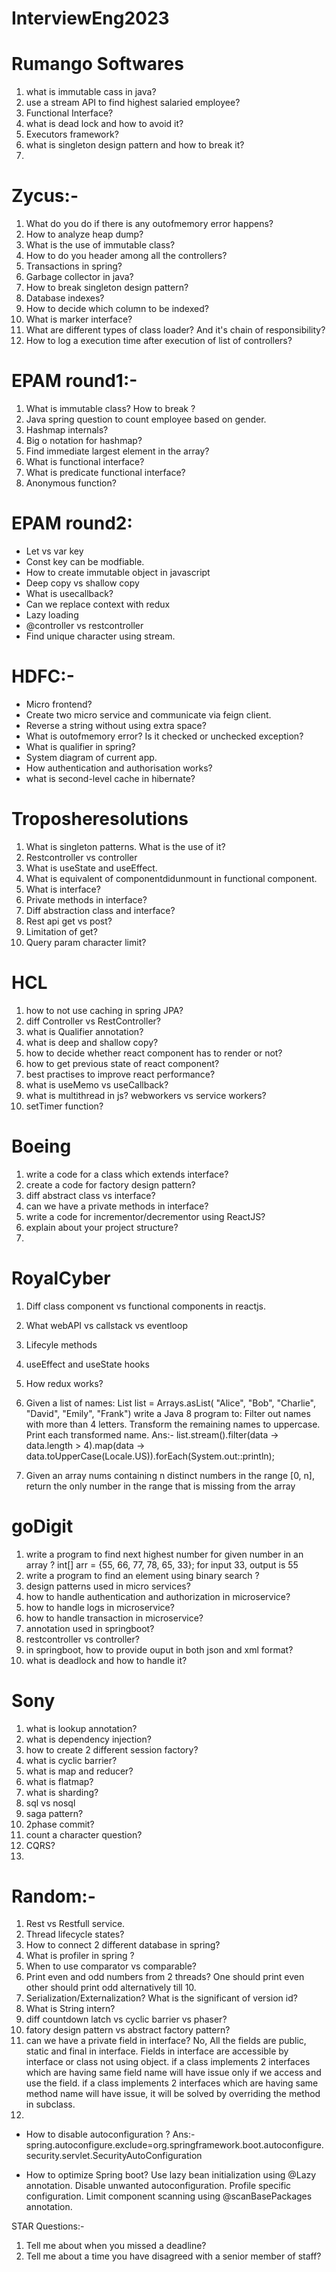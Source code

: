 # InterviewEng2023

# Rumango Softwares

1. what is immutable cass in java?
2. use a stream API to find highest salaried employee?
3. Functional Interface?
4. what is dead lock and how to avoid it?
5. Executors framework?
6. what is singleton design pattern and how to break it?
7. 

# Zycus:-

1. What do you do if there is any outofmemory error happens?
2. How to analyze heap dump?
3. What is the use of immutable class?
4. How to do you header among all the controllers?
5. Transactions in spring?
6. Garbage collector in java?
7. How to break singleton design pattern?
8. Database indexes?
9. How to decide which column to be indexed?
10. What is marker interface?
11. What are different types of class loader? And it's chain of responsibility?
12. How to log a execution time after execution of list of controllers?


# EPAM round1:-
1. What is immutable class? How to break ?
2. Java spring question to count employee based on gender.
3. Hashmap internals?
4. Big o notation for hashmap?
5. Find immediate largest element  in the array?
6. What is functional interface?
7. What is predicate functional interface?
8. Anonymous function?

# EPAM round2:
* Let vs var key
* Const key can be modfiable.
* How to create immutable object in javascript
* Deep copy vs shallow copy
* What is usecallback?
* Can we replace context with redux
* Lazy loading
* @controller vs restcontroller
* Find unique character using stream.

# HDFC:-
* Micro frontend?
* Create two micro service and communicate via feign client.
* Reverse a string without using extra space?
* What is outofmemory error? Is it checked or unchecked exception?
* What is qualifier in spring?
* System diagram of current app.
* How authentication and authorisation works?
* what is second-level cache in hibernate?

# Troposheresolutions

1. What is singleton patterns. What is the use of it?
2. Restcontroller vs controller
3. What is useState and useEffect.
4. What is equivalent of componentdidunmount in functional component.
5. What is interface?
6. Private methods in interface?
7. Diff abstraction class and interface?
8. Rest api get vs post?
9. Limitation of get?
10. Query param character limit?


# HCL

1. how to not use caching in spring JPA?
2. diff Controller vs RestController?
3. what is Qualifier annotation?
4. what is deep and shallow copy?
5. how to decide whether react component has to render or not?
6. how to get previous state of react component?
7. best practises to improve react performance?
8. what is useMemo vs useCallback?
9. what is multithread in js? webworkers vs service workers?
10. setTimer function?

# Boeing

1. write a code for a class which extends interface?
2. create a code for factory design pattern?
3. diff abstract class vs interface?
4. can we have a private methods in interface?
5. write a code for incrementor/decrementor using ReactJS?
6. explain about your project structure?
7. 
 
# RoyalCyber

1. Diff class component vs functional components in reactjs.
2. What webAPI vs callstack vs eventloop
3. Lifecyle methods
4. useEffect and useState hooks
5. How redux works?
6. Given a list of names:
   List<String> list = Arrays.asList( "Alice", "Bob", "Charlie", "David", "Emily", "Frank")
   write a Java 8 program to:
     Filter out names with more than 4 letters.
     Transform the remaining names to uppercase.
     Print each transformed name.
       Ans:- list.stream().filter(data -> data.length > 4).map(data -> data.toUpperCase(Locale.US)).forEach(System.out::println);
   
8. Given an array nums containing n distinct numbers in the range [0, n], return the only number in the range that is missing from the array

# goDigit

1. write a program to find next highest number for given number in an array ?
  int[] arr = {55, 66, 77, 78, 65, 33}; for input 33, output is 55  
2. write a program to find an element using binary search ?
3. design patterns used in micro services?
4. how to handle authentication and authorization in microservice?
5. how to handle logs in microservice?
6. how to handle transaction in microservice?
7. annotation used in springboot?
8. restcontroller vs controller?
9. in springboot, how to provide ouput in both json and xml format?
10. what is deadlock and how to handle it?

# Sony
1. what is lookup annotation?
2. what is dependency injection?
3. how to create 2 different session factory?
4. what is cyclic barrier?
5. what is map and reducer?
6. what is flatmap?
7. what is sharding?
8. sql vs nosql
9. saga pattern?
10. 2phase commit?
11. count a character question?
12. CQRS?
13. 

# Random:-

1. Rest vs Restfull service.
2. Thread lifecycle states?
3. How to connect 2 different database in spring?
4. What is profiler in spring ?
5. When to use comparator vs comparable?
6. Print even and odd numbers from 2 threads? One should print even other should print odd alternatively till 10.
7. Serialization/Externalization? What is the significant of version id?
8. What is String intern?
9. diff countdown latch vs cyclic barrier vs phaser?
10. fatory design pattern vs abstract factory pattern?
11. can we have a private field in interface?
    No, All the fields are public, static and final in interface.
    Fields in interface are accessible by interface or class not using object.
    if a class implements 2 interfaces which are having same field name will have issue only if we access and use the field.
    if a class implements 2 interfaces which are having same method name will have issue, it will be solved by overriding the method in subclass.
13. 




* How to disable autoconfiguration ?
Ans:- spring.autoconfigure.exclude=org.springframework.boot.autoconfigure.security.servlet.SecurityAutoConfiguration

*  How to optimize Spring boot?
Use lazy bean initialization using @Lazy annotation.
Disable unwanted autoconfiguration.
Profile specific configuration.
Limit component scanning using @scanBasePackages annotation.

STAR Questions:-
1. Tell me about when you missed a deadline?
2. Tell me about a time you have disagreed with a  senior member of staff?


